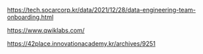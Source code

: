 https://tech.socarcorp.kr/data/2021/12/28/data-engineering-team-onboarding.html


https://www.qwiklabs.com/

https://42place.innovationacademy.kr/archives/9251
